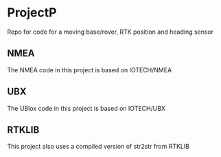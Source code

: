 # ProjectP
Repo for code for a moving base/rover, RTK position and heading sensor

## NMEA
The NMEA code in this project is based on IOTECH/NMEA

## UBX
The UBlox code in this project is based on IOTECH/UBX

## RTKLIB
This project also uses a compiled version of str2str from RTKLIB

